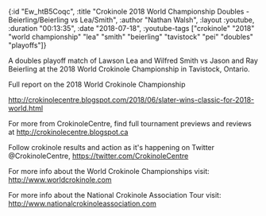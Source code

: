 {:id "Ew_htB5Coqc",
 :title
 "Crokinole 2018 World Championship Doubles - Beierling/Beierling vs Lea/Smith",
 :author "Nathan Walsh",
 :layout :youtube,
 :duration "00:13:35",
 :date "2018-07-18",
 :youtube-tags
 ["crokinole"
  "2018"
  "world championship"
  "lea"
  "smith"
  "beierling"
  "tavistock"
  "pei"
  "doubles"
  "playoffs"]}


A doubles playoff match of Lawson Lea and Wilfred Smith vs Jason and Ray Beierling at the 2018 World Crokinole Championship in Tavistock, Ontario.

Full report on the 2018 World Crokinole Championship

http://crokinolecentre.blogspot.com/2018/06/slater-wins-classic-for-2018-world.html

For more from CrokinoleCentre, find full tournament previews and reviews at http://crokinolecentre.blogspot.ca

Follow crokinole results and action as it's happening on Twitter @CrokinoleCentre, https://twitter.com/CrokinoleCentre

For more info about the World Crokinole Championships visit: http://www.worldcrokinole.com

For more info about the National Crokinole Association Tour visit: http://www.nationalcrokinoleassociation.com
